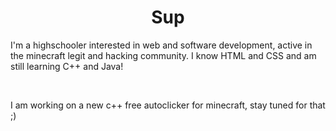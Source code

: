 <h1 style="text-align:center">Sup</h1>

I'm a highschooler interested in web and software development, active in the minecraft legit and hacking community. I know HTML and CSS and am still learning C++ and Java!

<br>

I am working on a new c++ free autoclicker for minecraft, stay tuned for that ;)
